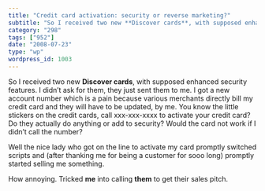 ```yaml
---
title: "Credit card activation: security or reverse marketing?"
subtitle: "So I received two new **Discover cards**, with supposed enhanced security features. I didn’t ask for..."
category: "298"
tags: ["952"]
date: "2008-07-23"
type: "wp"
wordpress_id: 1003
---
```

So I received two new **Discover cards**, with supposed enhanced security features. I didn’t ask for them, they just sent them to me. I got a new account number which is a pain because various merchants directly bill my credit card and they will have to be updated, by me.
You know the little stickers on the credit cards, call xxx-xxx-xxxx to activate your credit card? Do they actually do anything or add to security? Would the card not work if I didn’t call the number?

Well the nice lady who got on the line to activate my card promptly switched scripts and (after thanking me for being a customer for sooo long) promptly started selling me something.

How annoying. Tricked **me** into calling **them** to get their sales pitch.